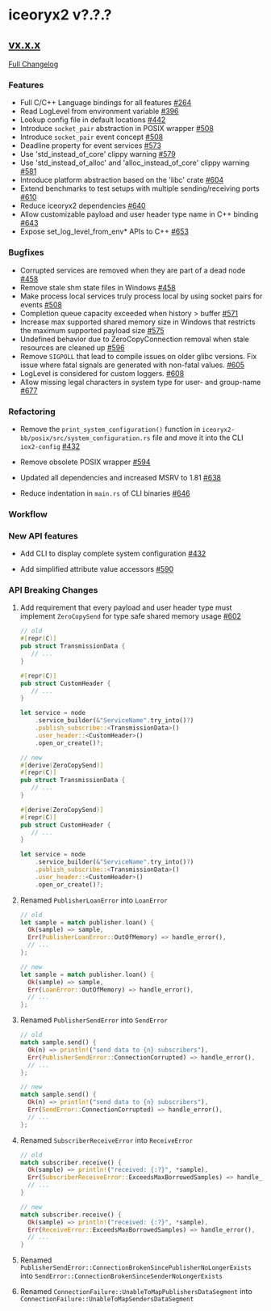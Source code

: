 # iceoryx2 v?.?.?

## [vx.x.x](https://github.com/eclipse-iceoryx/iceoryx2/tree/vx.x.x)

[Full Changelog](https://github.com/eclipse-iceoryx/iceoryx2/compare/vx.x.x...vx.x.x)

### Features

<!--
    NOTE: Add new entries sorted by issue number to minimize the possibility of
    conflicts when merging.
-->

* Full C/C++ Language bindings for all features
    [#264](https://github.com/eclipse-iceoryx/iceoryx2/issues/264)
* Read LogLevel from environment variable
    [#396](https://github.com/eclipse-iceoryx/iceoryx2/issues/396)
* Lookup config file in default locations
    [#442](https://github.com/eclipse-iceoryx/iceoryx2/issues/442)
* Introduce `socket_pair` abstraction in POSIX wrapper
    [#508](https://github.com/eclipse-iceoryx/iceoryx2/issues/508)
* Introduce `socket_pair` event concept
    [#508](https://github.com/eclipse-iceoryx/iceoryx2/issues/508)
* Deadline property for event services
    [#573](https://github.com/eclipse-iceoryx/iceoryx2/issues/573)
* Use 'std_instead_of_core' clippy warning
    [#579](https://github.com/eclipse-iceoryx/iceoryx2/issues/579)
* Use 'std_instead_of_alloc' and 'alloc_instead_of_core' clippy warning
    [#581](https://github.com/eclipse-iceoryx/iceoryx2/issues/581)
* Introduce platform abstraction based on the 'libc' crate
    [#604](https://github.com/eclipse-iceoryx/iceoryx2/issues/604)
* Extend benchmarks to test setups with multiple sending/receiving ports
    [#610](https://github.com/eclipse-iceoryx/iceoryx2/issues/610)
* Reduce iceoryx2 dependencies
    [#640](https://github.com/eclipse-iceoryx/iceoryx2/issues/640)
* Allow customizable payload and user header type name in C++ binding
    [#643](https://github.com/eclipse-iceoryx/iceoryx2/issues/643)
* Expose set_log_level_from_env* APIs to C++
    [#653](https://github.com/eclipse-iceoryx/iceoryx2/issues/653)

### Bugfixes

<!--
    NOTE: Add new entries sorted by issue number to minimize the possibility of
    conflicts when merging.
-->

* Corrupted services are removed when they are part of a dead node
    [#458](https://github.com/eclipse-iceoryx/iceoryx2/issues/458)
* Remove stale shm state files in Windows
    [#458](https://github.com/eclipse-iceoryx/iceoryx2/issues/458)
* Make process local services truly process local by using socket pairs
    for events
    [#508](https://github.com/eclipse-iceoryx/iceoryx2/issues/508)
* Completion queue capacity exceeded when history > buffer
    [#571](https://github.com/eclipse-iceoryx/iceoryx2/issues/571)
* Increase max supported shared memory size in Windows that restricts
    the maximum supported payload size
    [#575](https://github.com/eclipse-iceoryx/iceoryx2/issues/575)
* Undefined behavior due to ZeroCopyConnection removal when stale resources
    are cleaned up
    [#596](https://github.com/eclipse-iceoryx/iceoryx2/issues/596)
* Remove `SIGPOLL` that lead to compile issues on older glibc versions.
    Fix issue where fatal signals are generated with non-fatal values.
    [#605](https://github.com/eclipse-iceoryx/iceoryx2/issues/605)
* LogLevel is considered for custom loggers.
    [#608](https://github.com/eclipse-iceoryx/iceoryx2/issues/608)
* Allow missing legal characters in system type for user- and group-name
    [#677](https://github.com/eclipse-iceoryx/iceoryx2/issues/677)

### Refactoring

<!--
    NOTE: Add new entries sorted by issue number to minimize the possibility of
    conflicts when merging.
-->

* Remove the `print_system_configuration()` function in
`iceoryx2-bb/posix/src/system_configuration.rs` file and move it into the CLI `iox2-config`
    [#432](https://github.com/eclipse-iceoryx/iceoryx2/issues/432)

* Remove obsolete POSIX wrapper
    [#594](https://github.com/eclipse-iceoryx/iceoryx2/issues/594)
* Updated all dependencies and increased MSRV to 1.81
    [#638](https://github.com/eclipse-iceoryx/iceoryx2/issues/638)
* Reduce indentation in `main.rs` of CLI binaries
    [#646](https://github.com/eclipse-iceoryx/iceoryx2/issues/646)

### Workflow

<!--
    NOTE: Add new entries sorted by issue number to minimize the possibility of
    conflicts when merging.
-->

### New API features

<!--
    NOTE: Add new entries sorted by issue number to minimize the possibility of
    conflicts when merging.
-->

* Add CLI to display complete system configuration
    [#432](https://github.com/eclipse-iceoryx/iceoryx2/issues/432)

* Add simplified attribute value accessors
    [#590](https://github.com/eclipse-iceoryx/iceoryx2/issues/590)

### API Breaking Changes

1. Add requirement that every payload and user header type must implement
   `ZeroCopySend` for type safe shared memory usage
   [#602](https://github.com/eclipse-iceoryx/iceoryx2/issues/602)

   ```rust
   // old
   #[repr(C)]
   pub struct TransmissionData {
      // ...
   }

   #[repr(C)]
   pub struct CustomHeader {
      // ...
   }

   let service = node
       .service_builder(&"ServiceName".try_into()?)
       .publish_subscribe::<TransmissionData>()
       .user_header::<CustomHeader>()
       .open_or_create()?;

   // new
   #[derive(ZeroCopySend)]
   #[repr(C)]
   pub struct TransmissionData {
      // ...
   }

   #[derive(ZeroCopySend)]
   #[repr(C)]
   pub struct CustomHeader {
      // ...
   }

   let service = node
       .service_builder(&"ServiceName".try_into()?)
       .publish_subscribe::<TransmissionData>()
       .user_header::<CustomHeader>()
       .open_or_create()?;
   ```

2. Renamed `PublisherLoanError` into `LoanError`

   ```rust
   // old
   let sample = match publisher.loan() {
     Ok(sample) => sample,
     Err(PublisherLoanError::OutOfMemory) => handle_error(),
     // ...
   };

   // new
   let sample = match publisher.loan() {
     Ok(sample) => sample,
     Err(LoanError::OutOfMemory) => handle_error(),
     // ...
   };
   ```

3. Renamed `PublisherSendError` into `SendError`

   ```rust
   // old
   match sample.send() {
     Ok(n) => println!("send data to {n} subscribers"),
     Err(PublisherSendError::ConnectionCorrupted) => handle_error(),
     // ...
   };

   // new
   match sample.send() {
     Ok(n) => println!("send data to {n} subscribers"),
     Err(SendError::ConnectionCorrupted) => handle_error(),
     // ...
   };
   ```

4. Renamed `SubscriberReceiveError` into `ReceiveError`

   ```rust
   // old
   match subscriber.receive() {
     Ok(sample) => println!("received: {:?}", *sample),
     Err(SubscriberReceiveError::ExceedsMaxBorrowedSamples) => handle_error(),
     // ...
   }

   // new
   match subscriber.receive() {
     Ok(sample) => println!("received: {:?}", *sample),
     Err(ReceiveError::ExceedsMaxBorrowedSamples) => handle_error(),
     // ...
   }
   ```

5. Renamed `PublisherSendError::ConnectionBrokenSincePublisherNoLongerExists`
   into `SendError::ConnectionBrokenSinceSenderNoLongerExists`

6. Renamed `ConnectionFailure::UnableToMapPublishersDataSegment`
   into `ConnectionFailure::UnableToMapSendersDataSegment`
